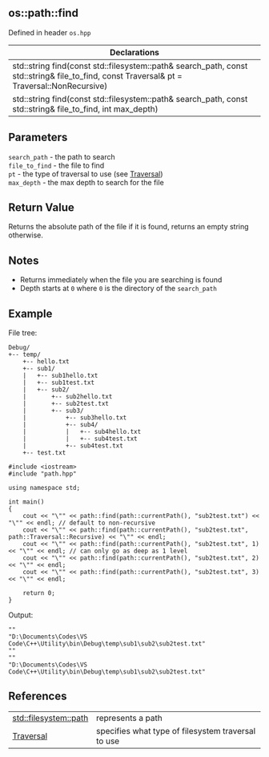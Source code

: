 ## os::path::find
Defined in header `os.hpp`

| Declarations |
| --- |
| std::string find(const std::filesystem::path& search_path, const std::string& file_to_find, const Traversal& pt = Traversal::NonRecursive) |
| std::string find(const std::filesystem::path& search_path, const std::string& file_to_find, int max_depth) |

## Parameters
`search_path` - the path to search \
`file_to_find` - the file to find \
`pt` - the type of traversal to use (see [Traversal](../Enums/Traversal.md)) \
`max_depth` - the max depth to search for the file 

## Return Value
Returns the absolute path of the file if it is found, returns an empty string otherwise.

## Notes
- Returns immediately when the file you are searching is found
- Depth starts at `0` where `0` is the directory of the `search_path`

## Example
File tree:
```
Debug/
+-- temp/
    +-- hello.txt
    +-- sub1/
    |   +-- sub1hello.txt
    |   +-- sub1test.txt
    |   +-- sub2/
    |       +-- sub2hello.txt
    |       +-- sub2test.txt
    |       +-- sub3/
    |           +-- sub3hello.txt
    |           +-- sub4/
    |           |   +-- sub4hello.txt
    |           |   +-- sub4test.txt
    |           +-- sub4test.txt
    +-- test.txt
```
```
#include <iostream>
#include "path.hpp"

using namespace std;

int main()
{
    cout << "\"" << path::find(path::currentPath(), "sub2test.txt") << "\"" << endl; // default to non-recursive
    cout << "\"" << path::find(path::currentPath(), "sub2test.txt", path::Traversal::Recursive) << "\"" << endl;
    cout << "\"" << path::find(path::currentPath(), "sub2test.txt", 1) << "\"" << endl; // can only go as deep as 1 level
    cout << "\"" << path::find(path::currentPath(), "sub2test.txt", 2) << "\"" << endl;
    cout << "\"" << path::find(path::currentPath(), "sub2test.txt", 3) << "\"" << endl;

    return 0;
}
```
Output:
```
""
"D:\Documents\Codes\VS Code\C++\Utility\bin\Debug\temp\sub1\sub2\sub2test.txt"
""
""
"D:\Documents\Codes\VS Code\C++\Utility\bin\Debug\temp\sub1\sub2\sub2test.txt"
```

## References
| | |
| --- | --- |
| [std::filesystem::path](https://en.cppreference.com/w/cpp/filesystem/path) | represents a path |
| [Traversal](../Enums/Traversal.md) | specifies what type of filesystem traversal to use |